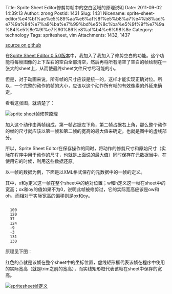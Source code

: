 Title: Sprite Sheet Editor修剪每帧中的空白区域的原理说明
Date: 2011-09-02 14:39:13
Author: zrong
Postid: 1431
Slug: 1431
Nicename: sprite-sheet-editor%e4%bf%ae%e5%89%aa%e6%af%8f%e5%b8%a7%e4%b8%ad%e7%9a%84%e7%a9%ba%e7%99%bd%e5%8c%ba%e5%9f%9f%e7%9a%84%e5%8e%9f%e7%90%86%e8%af%b4%e6%98%8e
Category: technology
Tags: spritesheet, vim
Attachments: 1432, 1437

[source on
github](https://github.com/zrong/sprite_sheet_editor/wiki/%E4%BF%AE%E5%89%AA%E6%AF%8F%E5%B8%A7%E4%B8%AD%E7%9A%84%E7%A9%BA%E7%99%BD%E5%8C%BA%E5%9F%9F%E5%8E%9F%E7%90%86%E8%AF%B4%E6%98%8E)

在[Sprite Sheet Editor
0.5.0版本](http://zengrong.net/post/1402.htm)中，我加入了我加入了修剪空白的功能。这个功能将每帧图像的上下左右的空白全部清空，然后再将所有清空了空白的帧绘制在一张大的sheet上，从而使最终sheet文件尺寸尽可能的小。

但是，对于动画来说，所有帧的尺寸应该是统一的，这样才能实现正确对位。所以，一个完整的动作的帧的大小，应该以这个动作所有帧的有效像素的外延来确定。

看看这张图，就清楚了：<!--more-->

[![sprite
sheet帧修剪原理](/wp-content/uploads/2011/09/spritesheet_trim.png "sprite sheet帧修剪原理")](/wp-content/uploads/2011/09/spritesheet_trim.png)

加入这个动作由两帧组成，第一帧占据左下角，第二帧占据右上角，那么整个动作的帧的尺寸就应该以第一帧和第二帧的宽高的最大值来确定。也就是图中的虚线部分。

所以，Sprite Sheet
Editor在保存操作的同时，将动作的修剪尺寸和原始尺寸（实际在程序中用于动作的尺寸，也就是上面说的最大值）同时保存在元数据当中，在使用它的时候，利用这些数据还原。

以一帧的数据为例，下面是以XML格式保存的元数据中的一帧的定义。

其中，x和y定义这一帧在整个sheet中的绝对位置；w和h定义这一帧在sheet中的宽高；ox和oy的值如果不为0，说明此帧被修剪过，它的实际宽高应该是ow和oh，而相对于实际宽高的偏移则是ox和oy。

``` {lang="XML"}

  100
  120
  37
  124
  -9
  -3
  131
  130
```

原理见下图：

红色的点就是该帧在整个sheet中的坐标位置，虚线矩形框代表该帧在程序中使用的实际宽高（就是trim之前的宽高），而实线矩形框代表该帧在sheet中保存的宽高。

[![spritesheet帧定义](/wp-content/uploads/2011/09/spritesheet_frame.png "spritesheet帧定义")](/wp-content/uploads/2011/09/spritesheet_frame.png)

